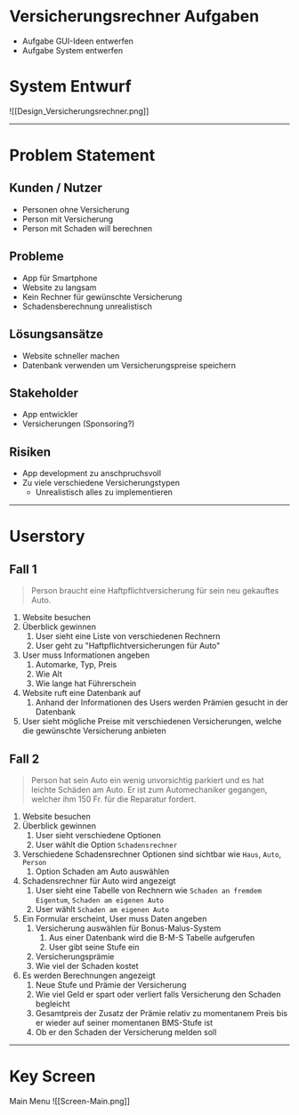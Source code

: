 # Versicherungsrechner Aufgaben
- Aufgabe GUI-Ideen entwerfen  
- Aufgabe System entwerfen

# System Entwurf

![[Design_Versicherungsrechner.png]]

---

# Problem Statement
## Kunden / Nutzer
- Personen ohne Versicherung
- Person mit Versicherung
- Person mit Schaden will berechnen

## Probleme
- App für Smartphone
- Website zu langsam
- Kein Rechner für gewünschte Versicherung
- Schadensberechnung unrealistisch

## Lösungsansätze
- Website schneller machen
- Datenbank verwenden um Versicherungspreise speichern

## Stakeholder
- App entwickler
- Versicherungen (Sponsoring?)

## Risiken
- App development zu anschpruchsvoll
- Zu viele verschiedene Versicherungstypen
	- Unrealistisch alles zu implementieren
---
# Userstory
## Fall 1
>Person braucht eine Haftpflichtversicherung für sein neu gekauftes Auto.
1. Website besuchen
2. Überblick gewinnen
	1. User sieht eine Liste von verschiedenen Rechnern
	2. User geht zu "Haftpflichtversicherungen für Auto"
3. User muss Informationen angeben
	1. Automarke, Typ, Preis
	2. Wie Alt
	3. Wie lange hat Führerschein
4. Website ruft eine Datenbank auf
	1. Anhand der Informationen des Users werden Prämien gesucht in der Datenbank
5. User sieht mögliche Preise mit verschiedenen Versicherungen, welche die gewünschte Versicherung anbieten

## Fall 2
>Person hat sein Auto ein wenig unvorsichtig parkiert und es hat leichte Schäden am Auto. Er ist zum Automechaniker gegangen, welcher ihm 150 Fr. für die Reparatur fordert.
1. Website besuchen
2. Überblick gewinnen
	1. User sieht verschiedene Optionen
	2. User wählt die Option `Schadensrechner`
3. Verschiedene Schadensrechner Optionen sind sichtbar wie `Haus`, `Auto`, `Person`
	1. Option Schaden am Auto auswählen
4. Schadensrechner für Auto wird angezeigt
	1. User sieht eine Tabelle von Rechnern wie `Schaden an fremdem Eigentum`, `Schaden am eigenen Auto`
	2. User wählt `Schaden am eigenen Auto`
5. Ein Formular erscheint, User muss Daten angeben
	1. Versicherung auswählen für Bonus-Malus-System
		1. Aus einer Datenbank wird die B-M-S Tabelle aufgerufen
		2. User gibt seine Stufe ein
	2. Versicherungsprämie
	3. Wie viel der Schaden kostet
6. Es werden Berechnungen angezeigt
	1. Neue Stufe und Prämie der Versicherung
	2. Wie viel Geld er spart oder verliert falls Versicherung den Schaden begleicht
	3. Gesamtpreis der Zusatz der Prämie relativ zu momentanem Preis bis er wieder auf seiner momentanen BMS-Stufe ist
	4. Ob er den Schaden der Versicherung melden soll

---

# Key Screen
Main Menu
![[Screen-Main.png]]


